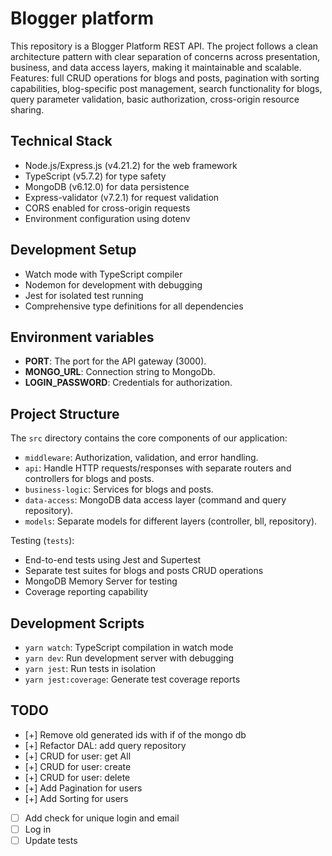 # Blogger platform

This repository is a Blogger Platform REST API. The project follows a clean architecture pattern with clear separation of concerns across presentation, business, and data access layers, making it maintainable and scalable. Features: full CRUD operations for blogs and posts, pagination with sorting capabilities, blog-specific post management, search functionality for blogs, query parameter validation, basic authorization, cross-origin resource sharing.

## Technical Stack

- Node.js/Express.js (v4.21.2) for the web framework
- TypeScript (v5.7.2) for type safety
- MongoDB (v6.12.0) for data persistence
- Express-validator (v7.2.1) for request validation
- CORS enabled for cross-origin requests
- Environment configuration using dotenv

## Development Setup

- Watch mode with TypeScript compiler
- Nodemon for development with debugging
- Jest for isolated test running
- Comprehensive type definitions for all dependencies

## Environment variables

- **PORT**: The port for the API gateway (3000).
- **MONGO_URL**: Connection string to MongoDb.
- **LOGIN_PASSWORD**: Credentials for authorization.

## Project Structure

The `src` directory contains the core components of our application:

- `middleware`: Authorization, validation, and error handling.
- `api`: Handle HTTP requests/responses with separate routers and controllers for blogs and posts.
- `business-logic`: Services for blogs and posts.
- `data-access`: MongoDB data access layer (command and query repository).
- `models`: Separate models for different layers (controller, bll, repository).

Testing (`tests`):

- End-to-end tests using Jest and Supertest
- Separate test suites for blogs and posts CRUD operations
- MongoDB Memory Server for testing
- Coverage reporting capability

## Development Scripts

- `yarn watch`: TypeScript compilation in watch mode
- `yarn dev`: Run development server with debugging
- `yarn jest`: Run tests in isolation
- `yarn jest:coverage`: Generate test coverage reports

## TODO

- [+] Remove old generated ids with if of the mongo db
- [+] Refactor DAL: add query repository
- [+] CRUD for user: get All
- [+] CRUD for user: create
- [+] CRUD for user: delete
- [+] Add Pagination for users
- [+] Add Sorting for users
- [ ] Add check for unique login and email
- [ ] Log in
- [ ] Update tests

